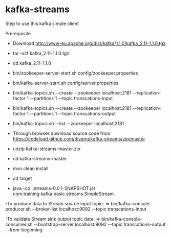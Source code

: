 # kafka-streams

Step to use this kafka simple client

Prerequisite

- Download http://www-eu.apache.org/dist/kafka/1.1.0/kafka_2.11-1.1.0.tgz
- tar -xzf kafka_2.11-1.1.0.tgz
- cd kafka_2.11-1.1.0
- bin/zookeeper-server-start.sh config/zookeeper.properties
- bin/kafka-server-start.sh config/server.properties
- bin/kafka-topics.sh --create --zookeeper localhost:2181 --replication-factor 1 --partitions 1 --topic transcations-input
- bin/kafka-topics.sh --create --zookeeper localhost:2181 --replication-factor 1 --partitions 1 --topic transcations-output
- bin/kafka-topics.sh --list --zookeeper localhost:2181

- Through browser download source code from https://codeload.github.com/divang/kafka-streams/zip/master
- unzip kafka-streams-master.zip
- cd kafka-streams-master
- mvn clean install
- cd target
- java -cp .:streams-0.0.1-SNAPSHOT.jar com.training.kafka.basic.streams.SimpleStream

-To produce data to Stream source input topic:
	=> bin/kafka-console-producer.sh --broker-list localhost:9092 --topic transcations-input

-To validate Stream sink output topic data:
	=> bin/kafka-console-consumer.sh --bootstrap-server localhost:9092 --topic  transcations-output --from-beginning
